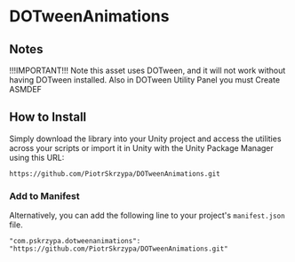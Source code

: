 # DOTweenAnimations


## Notes

!!!IMPORTANT!!!
Note this asset uses DOTween, and it will not work without having DOTween installed.
Also in DOTween Utility Panel you must Create ASMDEF

## How to Install

Simply download the library into your Unity project and access the utilities across your scripts or import it in Unity with 
the Unity Package Manager using this URL:

`https://github.com/PiotrSkrzypa/DOTweenAnimations.git`

### Add to Manifest

Alternatively, you can add the following line to your project's `manifest.json` file.

```
"com.pskrzypa.dotweenanimations": "https://github.com/PiotrSkrzypa/DOTweenAnimations.git"
```
